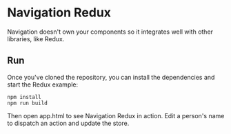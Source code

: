 # Navigation Redux
Navigation doesn't own your components so it integrates well with other libraries, like Redux.  

## Run
Once you've cloned the repository, you can install the dependencies and start the Redux example:

    npm install
    npm run build

Then open app.html to see Navigation Redux in action. Edit a person's name to dispatch an action and update the store. 
